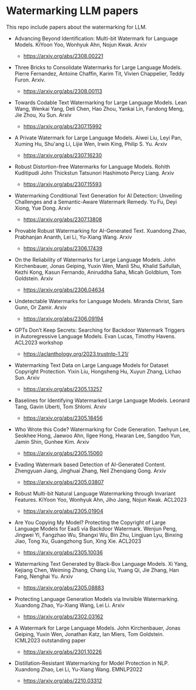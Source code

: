 # Watermarking LLM papers 

This repo include papers about the watermarking for LLM.

* Advancing Beyond Identification: Multi-bit Watermark for Language Models. KiYoon Yoo, Wonhyuk Ahn, Nojun Kwak. Arxiv
  * https://arxiv.org/abs/2308.00221
* Three Bricks to Consolidate Watermarks for Large Language Models. Pierre Fernandez, Antoine Chaffin, Karim Tit, Vivien Chappelier, Teddy Furon. Arxiv.
  * https://arxiv.org/abs/2308.00113

* Towards Codable Text Watermarking for Large Language Models. Lean Wang, Wenkai Yang, Deli Chen, Hao Zhou, Yankai Lin, Fandong Meng, Jie Zhou, Xu Sun. Arxiv
  * https://arxiv.org/abs/2307.15992

* A Private Watermark for Large Language Models. Aiwei Liu, Leyi Pan, Xuming Hu, Shu'ang Li, Lijie Wen, Irwin King, Philip S. Yu. Arxiv
  * https://arxiv.org/abs/2307.16230
* Robust Distortion-free Watermarks for Language Models. Rohith Kuditipudi John Thickstun Tatsunori Hashimoto Percy Liang. Arxiv
  * https://arxiv.org/abs/2307.15593
* Watermarking Conditional Text Generation for AI Detection: Unveiling Challenges and a Semantic-Aware Watermark Remedy. Yu Fu, Deyi Xiong, Yue Dong. Arxiv
  * https://arxiv.org/abs/2307.13808
* Provable Robust Watermarking for AI-Generated Text. Xuandong Zhao, Prabhanjan Ananth, Lei Li, Yu-Xiang Wang. Arxiv
  * https://arxiv.org/abs/2306.17439
* On the Reliability of Watermarks for Large Language Models. John Kirchenbauer, Jonas Geiping, Yuxin Wen, Manli Shu, Khalid Saifullah, Kezhi Kong, Kasun Fernando, Aniruddha Saha, Micah Goldblum, Tom Goldstein. Arxiv
  * https://arxiv.org/abs/2306.04634
* Undetectable Watermarks for Language Models. Miranda Christ, Sam Gunn, Or Zamir.  Arxiv
  * https://arxiv.org/abs/2306.09194
* GPTs Don’t Keep Secrets: Searching for Backdoor Watermark Triggers in Autoregressive Language Models. Evan Lucas, Timothy Havens. ACL2023 workshop
  * https://aclanthology.org/2023.trustnlp-1.21/
* Watermarking Text Data on Large Language Models for Dataset Copyright Protection. Yixin Liu, Hongsheng Hu, Xuyun Zhang, Lichao Sun. Arxiv
  * https://arxiv.org/abs/2305.13257
* Baselines for Identifying Watermarked Large Language Models. Leonard Tang, Gavin Uberti, Tom Shlomi. Arxiv
  * https://arxiv.org/abs/2305.18456
* Who Wrote this Code? Watermarking for Code Generation. Taehyun Lee, Seokhee Hong, Jaewoo Ahn, Ilgee Hong, Hwaran Lee, Sangdoo Yun, Jamin Shin, Gunhee Kim. Arxiv
  * https://arxiv.org/abs/2305.15060

* Evading Watermark based Detection of AI-Generated Content. Zhengyuan Jiang, Jinghuai Zhang, Neil Zhenqiang Gong. Arxiv
  * https://arxiv.org/abs/2305.03807
* Robust Multi-bit Natural Language Watermarking through Invariant Features. KiYoon Yoo, Wonhyuk Ahn, Jiho Jang, Nojun Kwak. ACL2023
  * https://arxiv.org/abs/2305.01904
* Are You Copying My Model? Protecting the Copyright of Large Language Models for EaaS via Backdoor Watermark. Wenjun Peng, Jingwei Yi, Fangzhao Wu, Shangxi Wu, Bin Zhu, Lingjuan Lyu, Binxing Jiao, Tong Xu, Guangzhong Sun, Xing Xie. ACL2023
  * https://arxiv.org/abs/2305.10036

* Watermarking Text Generated by Black-Box Language Models. Xi Yang, Kejiang Chen, Weiming Zhang, Chang Liu, Yuang Qi, Jie Zhang, Han Fang, Nenghai Yu. Arxiv
  * https://arxiv.org/abs/2305.08883

* Protecting Language Generation Models via Invisible Watermarking. Xuandong Zhao, Yu-Xiang Wang, Lei Li. Arxiv 
  * https://arxiv.org/abs/2302.03162
* A Watermark for Large Language Models. John Kirchenbauer, Jonas Geiping, Yuxin Wen, Jonathan Katz, Ian Miers, Tom Goldstein. ICML2023 outstanding paper
  * https://arxiv.org/abs/2301.10226

* Distillation-Resistant Watermarking for Model Protection in NLP. Xuandong Zhao, Lei Li, Yu-Xiang Wang. EMNLP2022
  * https://arxiv.org/abs/2210.03312